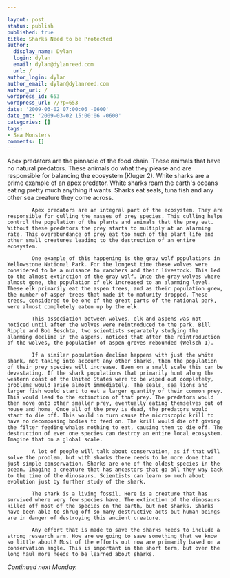 ```yaml
---

layout: post
status: publish
published: true
title: Sharks Need to be Protected
author:
  display_name: Dylan
  login: dylan
  email: dylan@dylanreed.com
  url: /
author_login: dylan
author_email: dylan@dylanreed.com
author_url: /
wordpress_id: 653
wordpress_url: //?p=653
date: '2009-03-02 07:00:06 -0600'
date_gmt: '2009-03-02 15:00:06 -0600'
categories: []
tags:
- Sea Monsters
comments: []
---
```


Apex predators are the pinnacle of the food chain. These animals that have no natural predators. These animals do what they please and are responsible for balancing the ecosystem (Kluger 2). White sharks are a prime example of an apex predator. White sharks roam the earth's oceans eating pretty much anything it wants. Sharks eat seals, tuna fish and any other sea creature they come across. 

            Apex predators are an integral part of the ecosystem. They are responsible for culling the masses of prey species. This culling helps control the population of the plants and animals that the prey eat. Without these predators the prey starts to multiply at an alarming rate. This overabundance of prey eat too much of the plant life and other small creatures leading to the destruction of an entire ecosystem. 

            One example of this happening is the gray wolf populations in Yellowstone National Park. For the longest time these wolves were considered to be a nuisance to ranchers and their livestock. This led to the almost extinction of the gray wolf. Once the gray wolves where almost gone, the population of elk increased to an alarming level. These elk primarily eat the aspen trees, and as their population grew,  the number of aspen trees that made it to maturity dropped. These trees, considered to be one of the great parts of the national park, were almost completely eaten up by the elk. 

            This association between wolves, elk and aspens was not noticed until after the wolves were reintroduced to the park. Bill Ripple and Bob Beschta, two scientists separately studying the alarming decline in the aspens, noticed that after the reintroduction of the wolves, the population of aspen groves rebounded (Welsch 1). 

            If a similar population decline happens with just the white shark, not taking into account any other sharks, then the population of their prey species will increase. Even on a small scale this can be devastating. If the shark populations that primarily hunt along the western coast of the United States were to be wiped out completely, problems would arise almost immediately. The seals, sea lions and larger fish would start to eat a larger quantity of their common prey. This would lead to the extinction of that prey. The predators would then move onto other smaller prey, eventually eating themselves out of house and home. Once all of the prey is dead, the predators would start to die off. This would in turn cause the microscopic krill to have no decomposing bodies to feed on. The krill would die off giving the filter feeding whales nothing to eat, causing them to die off. The destruction of even one species can destroy an entire local ecosystem. Imagine that on a global scale. 

            A lot of people will talk about conservation, as if that will solve the problem, but with sharks there needs to be more done than just simple conservation. Sharks are one of the oldest species in the ocean. Imagine a creature that has ancestors that go all they way back to the time of the dinosaurs. Scientists can learn so much about evolution just by further study of the shark. 

            The shark is a living fossil. Here is a creature that has survived where very few species have. The extinction of the dinosaurs killed off most of the species on the earth, but not sharks. Sharks have been able to shrug off so many destructive acts but human beings are in danger of destroying this ancient creature. 

            Any effort that is made to save the sharks needs to include a strong research arm. How are we going to save something that we know so little about? Most of the efforts out now are primarily based on a conservation angle. This is important in the short term, but over the long haul more needs to be learned about sharks.

_Continued next Monday._  

